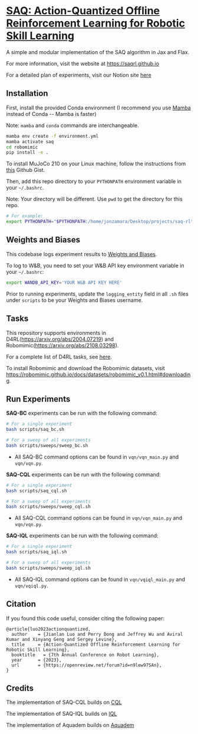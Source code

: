 <h1><a href="https://arxiv.org/abs/2310.11731">SAQ: Action-Quantized Offline Reinforcement Learning for Robotic Skill Learning</a></h1>


A simple and modular implementation of the SAQ algorithm in Jax and Flax. 

For more information, visit the website at https://saqrl.github.io

For a detailed plan of experiments, visit our Notion site [here](https://jonzamora.notion.site/SAQ-Action-Quantized-Offline-Reinforcement-Learning-for-Robotic-Skill-Learning-1aa159ec76524456961412d2560f1770)


## Installation

First, install the provided Conda environment (I recommend you use [Mamba](https://github.com/conda-forge/miniforge) instead of Conda -- Mamba is faster)

Note: `mamba` and `conda` commands are interchangeable.

```bash
mamba env create -f environment.yml
mamba activate saq
cd robomimic
pip install -e .
```

To install MuJoCo 210 on your Linux machine, follow the instructions from [this](https://gist.github.com/saratrajput/60b1310fe9d9df664f9983b38b50d5da) Github Gist.

Then, add this repo directory to your `PYTHONPATH` environment variable in your `~/.bashrc`.

Note: Your directory will be different. Use `pwd` to get the directory for this repo.

```bash
# For example:
export PYTHONPATH="$PYTHONPATH:/home/jonzamora/Desktop/projects/saq-rl"
```

## Weights and Biases

This codebase logs experiment results to [Weights and Biases](https://wandb.ai/site).

To log to W&B, you need to set your W&B API key environment variable in your `~/.bashrc`:

```bash
export WANDB_API_KEY='YOUR W&B API KEY HERE'
```

Prior to running experiments, update the `logging_entity` field in all `.sh` files under `scripts` to be your Weights and Biases username.

## Tasks

This repository supports environments in D4RL(https://arxiv.org/abs/2004.07219) and Robomimic(https://arxiv.org/abs/2108.03298).

For a complete list of D4RL tasks, see [here](https://github.com/Farama-Foundation/d4rl/wiki/Tasks).

To install Robomimic and download the Robomimic datasets, visit https://robomimic.github.io/docs/datasets/robomimic_v0.1.html#downloading.

## Run Experiments

**SAQ-BC** experiments can be run with the following command:

```bash
# For a single experiment
bash scripts/saq_bc.sh

# For a sweep of all experiments
bash scripts/sweeps/sweep_bc.sh
```
- All SAQ-BC command options can be found in `vqn/vqn_main.py` and `vqn/vqn.py`.

**SAQ-CQL** experiments can be run with the following command:

```bash
# For a single experiment
bash scripts/saq_cql.sh

# For a sweep of all experiments
bash scripts/sweeps/sweep_cql.sh
```
- All SAQ-CQL command options can be found in `vqn/vqn_main.py` and `vqn/vqn.py`.


**SAQ-IQL** experiments can be run with the following command:

```bash
# For a single experiment
bash scripts/saq_iql.sh

# For a sweep of all experiments
bash scripts/sweeps/sweep_iql.sh
```
- All SAQ-IQL command options can be found in `vqn/vqiql_main.py` and `vqn/vqiql.py`.

## Citation

If you found this code useful, consider citing the following paper:
```
@article{luo2023actionquantized,
  author    = {Jianlan Luo and Perry Dong and Jeffrey Wu and Aviral Kumar and Xinyang Geng and Sergey Levine},
  title     = {Action-Quantized Offline Reinforcement Learning for Robotic Skill Learning},
  booktitle   = {7th Annual Conference on Robot Learning},
  year      = {2023},
  url       = {https://openreview.net/forum?id=n9lew97SAn},
}
```

## Credits

The implementation of SAQ-CQL builds on [CQL](https://github.com/young-geng/JaxCQL)

The implementation of SAQ-IQL builds on [IQL](https://github.com/ikostrikov/implicit_q_learning)

The implementation of Aquadem builds on [Aquadem](https://github.com/google-research/google-research/tree/master/aquadem)
